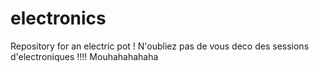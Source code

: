 # electronics
Repository for an electric pot !
N'oubliez pas de vous deco des sessions d'electroniques !!!! Mouhahahahaha
